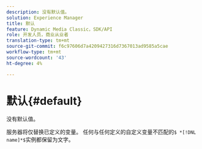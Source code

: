 ```yaml
---
description: 没有默认值。
solution: Experience Manager
title: 默认
feature: Dynamic Media Classic，SDK/API
role: 开发人员，商业从业者
translation-type: tm+mt
source-git-commit: f6c97606d7a4209427316d7367013ad9585a5cae
workflow-type: tm+mt
source-wordcount: '43'
ht-degree: 4%

---
```



# 默认{#default}

没有默认值。

服务器将仅替换已定义的变量。 任何与任何定义的自定义变量不匹配的`$ *[!DNL name]*$`实例都保留为文字。
